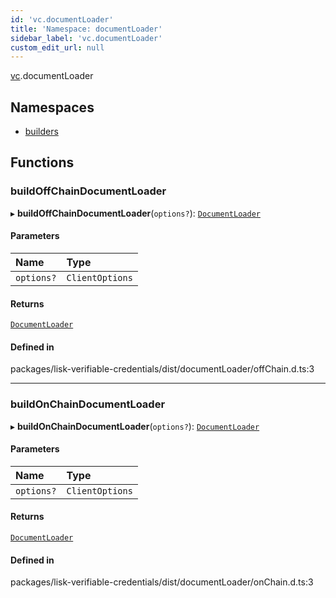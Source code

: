 ```yaml
---
id: 'vc.documentLoader'
title: 'Namespace: documentLoader'
sidebar_label: 'vc.documentLoader'
custom_edit_url: null
---
```


[vc](vc.md).documentLoader

## Namespaces

- [builders](vc.documentLoader.builders.md)

## Functions

### buildOffChainDocumentLoader

▸ **buildOffChainDocumentLoader**(`options?`): [`DocumentLoader`](did.md#documentloader)

#### Parameters

| Name       | Type            |
| :--------- | :-------------- |
| `options?` | `ClientOptions` |

#### Returns

[`DocumentLoader`](did.md#documentloader)

#### Defined in

packages/lisk-verifiable-credentials/dist/documentLoader/offChain.d.ts:3

---

### buildOnChainDocumentLoader

▸ **buildOnChainDocumentLoader**(`options?`): [`DocumentLoader`](did.md#documentloader)

#### Parameters

| Name       | Type            |
| :--------- | :-------------- |
| `options?` | `ClientOptions` |

#### Returns

[`DocumentLoader`](did.md#documentloader)

#### Defined in

packages/lisk-verifiable-credentials/dist/documentLoader/onChain.d.ts:3
